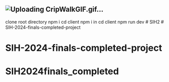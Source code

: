 ## ![Uploading CripWalkGIF.gif…]()

clone 
root directory npm i 
cd client npm i
in cd client npm run dev
#   S I H 2  
 # SIH-2024-finals-completed-project
# SIH-2024-finals-completed-project
# SIH2024finals_completed
